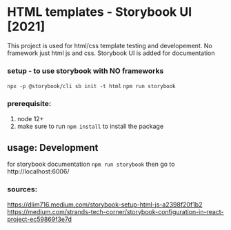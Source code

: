 # HTML templates - Storybook UI [2021]
This project is used for html/css template testing and developement. No framework just html js and css. 
Storybook UI is added for documentation

### setup - to use storybook with NO frameworks
`npx -p @storybook/cli sb init -t html`
`npm run storybook`

### prerequisite:
1. node 12+
2. make sure to run `npm install` to install the package

## usage: Development
for storybook documentation
`npm run storybook` then go to http://localhost:6006/


### sources:
https://dlim716.medium.com/storybook-setup-html-js-a2398f20f1b2
https://medium.com/strands-tech-corner/storybook-configuration-in-react-project-ec59869f3e7d